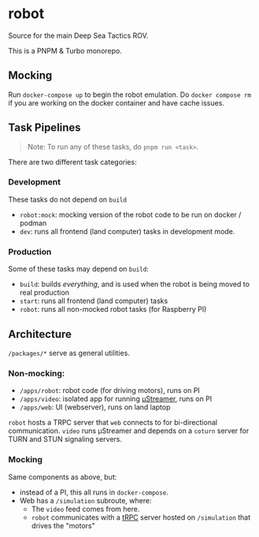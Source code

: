 # robot

Source for the main Deep Sea Tactics ROV.

This is a PNPM & Turbo monorepo.

## Mocking

Run `docker-compose up` to begin the robot emulation. Do `docker compose rm` if you are working on the docker container and have cache issues.

## Task Pipelines

> Note: To run any of these tasks, do `pnpm run <task>`.

There are two different task categories:

### Development

These tasks do not depend on `build`

- `robot:mock`: mocking version of the robot code to be run on docker / podman
- `dev`: runs all frontend (land computer) tasks in development mode.

### Production

Some of these tasks may depend on `build`:

- `build`: builds _everything_, and is used when the robot is being moved to real production
- `start`: runs all frontend (land computer) tasks
- `robot`: runs all non-mocked robot tasks (for Raspberry PI)

## Architecture

`/packages/*` serve as general utilities.

### Non-mocking:

- `/apps/robot`: robot code (for driving motors), runs on PI
- `/apps/video`: isolated app for running [µStreamer](https://github.com/pikvm/ustreamer), runs on PI
- `/apps/web`: UI (webserver), runs on land laptop

`robot` hosts a TRPC server that `web` connects to for bi-directional communication. `video` runs µStreamer and depends on a `coturn` server for TURN and STUN signaling servers.

### Mocking

Same components as above, but:

- instead of a PI, this all runs in `docker-compose`.
- Web has a `/simulation` subroute, where:
  - The `video` feed comes from here.
  - `robot` communicates with a [tRPC](https://trpc.io/) server hosted on `/simulation` that drives the "motors"
